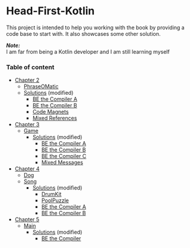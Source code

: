 # Head-First-Kotlin

This project is intended to help you working with the book by providing a code base to start with.
It also showcases some other solution.    

**_Note:_**    
I am far from being a Kotlin developer and I am still learning myself


### Table of content
* [Chapter 2](src/main/kotlin/chapter2)
  * [PhraseOMatic](src/main/kotlin/chapter2/PhraseOMatic.kt)
  * [Solutions](src/main/kotlin/chapter2/solutions) (modified)
    * [BE the Compiler A](src/main/kotlin/chapter2/solutions/BE%20the%20Compiler%20A.kt)
    * [BE the Compiler B](src/main/kotlin/chapter2/solutions/BE%20the%20Compiler%20B.kt)
    * [Code Magnets](src/main/kotlin/chapter2/solutions/Code%20Magnets.kt)
    * [Mixed References](src/main/kotlin/chapter2/solutions/Mixed%20References.kt)
* [Chapter 3](src/main/kotlin/chapter3)
  * [Game](src/main/kotlin/chapter3/Game.kt)
    * [Solutions](src/main/kotlin/chapter3/solutions) (modified)
      * [BE the Compiler A](src/main/kotlin/chapter3/solutions/BE%20the%20Compiler%20A.kt)
      * [BE the Compiler B](src/main/kotlin/chapter3/solutions/BE%20the%20Compiler%20B.kt)
      * [BE the Compiler C](src/main/kotlin/chapter3/solutions/BE%20the%20Compiler%20C.kt)
      * [Mixed Messages](src/main/kotlin/chapter3/solutions/Mixed%20Messages.kt)
* [Chapter 4](src/main/kotlin/chapter4)
  * [Dog](src/main/kotlin/chapter4/Dog.kt)
  * [Song](src/main/kotlin/chapter4/Song.kt)
    * [Solutions](src/main/kotlin/chapter4/solutions) (modified)
      * [DrumKit](main/kotlin/chapter4/solutions/DrumKit.kt)
      * [PoolPuzzle](main/kotlin/chapter4/solutions/PoolPuzzle.kt)
      * [BE the Compiler A](src/main/kotlin/chapter4/solutions/BE%20the%20Compiler%20A.kt)
      * [BE the Compiler B](src/main/kotlin/chapter4/solutions/BE%20the%20Compiler%20B.kt)
* [Chapter 5](src/main/kotlin/chapter5)
   * [Main](src/main/kotlin/chapter5/Main.kt)
     * [Solutions](src/main/kotlin/chapter5/solutions) (modified)
       * [BE the Compiler](src/main/kotlin/chapter5/solutions/BE%20the%20Compiler.kt)